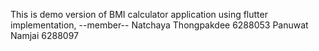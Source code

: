 This is demo version of BMI calculator application using flutter implementation,
--member--
Natchaya Thongpakdee 6288053
Panuwat Namjai 6288097
